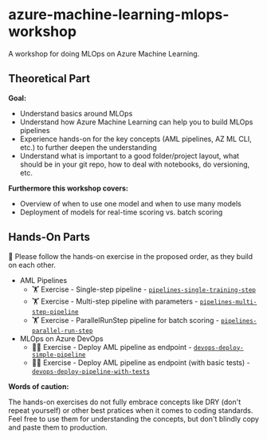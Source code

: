 # azure-machine-learning-mlops-workshop

A workshop for doing MLOps on Azure Machine Learning.

## Theoretical Part

**Goal:**
* Understand basics around MLOps
* Understand how Azure Machine Learning can help you to build MLOps pipelines
* Experience hands-on for the key concepts (AML pipelines, AZ ML CLI, etc.) to further deepen the understanding
* Understand what is important to a good folder/project layout, what should be in your git repo, how to deal with notebooks, do versioning, etc.

**Furthermore this workshop covers:**
* Overview of when to use one model and when to use many models
* Deployment of models for real-time scoring vs. batch scoring

## Hands-On Parts

:pushpin: Please follow the hands-on exercise in the proposed order, as they build on each other.

* AML Pipelines
  * :weight_lifting: Exercise - Single-step pipeline - [`pipelines-single-training-step`](pipelines-single-training-step/)
  * :weight_lifting: Exercise - Multi-step pipeline with parameters - [`pipelines-multi-step-pipeline`](pipelines-multi-step-pipeline/)
  * :weight_lifting: Exercise - ParallelRunStep pipeline for batch scoring - [`pipelines-parallel-run-step`](pipelines-parallel-run-step/)
* MLOps on Azure DevOps
  * :weight_lifting_woman: Exercise - Deploy AML pipeline as endpoint - [`devops-deploy-simple-pipeline`](devops-deploy-simple-pipeline/)
  * :weight_lifting_woman: Exercise - Deploy AML pipeline as endpoint (with basic tests) - [`devops-deploy-pipeline-with-tests`](devops-deploy-pipeline-with-tests/)

**Words of caution:**

The hands-on exercises do not fully embrace concepts like DRY (don't repeat yourself) or other best pratices when it comes to coding standards. Feel free to use them for understanding the concepts, but don't blindly copy and paste them to production.
